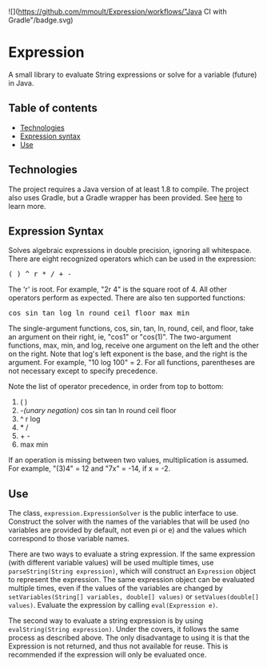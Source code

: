 ![](https://github.com/mmoult/Expression/workflows/"Java CI with Gradle"/badge.svg)

# Expression
A small library to evaluate String expressions or solve for a variable (future) in Java.

## Table of contents
* [Technologies](#technologies)
* [Expression syntax](#expression-syntax)
* [Use](#use)

## Technologies
The project requires a Java version of at least 1.8 to compile. The project also uses Gradle, but a Gradle wrapper has been provided. See [here](https://docs.gradle.org/current/userguide/gradle_wrapper.html) to learn more.

## Expression Syntax
Solves algebraic expressions in double precision, ignoring all whitespace. There are eight
recognized operators which can be used in the expression:

<pre>( ) ^ r * / + -</pre>

The 'r' is root. For example, "2r 4" is the square root of 4. All other operators perform as expected. There are also ten supported functions:

<pre>cos sin tan log ln round ceil floor max min</pre>

The single-argument functions, cos, sin, tan, ln, round, ceil, and floor, take an argument
on their right, ie, "cos1" or "cos(1)". The two-argument functions, max, min, and log,
receive one argument on the left and the other on the right. Note that log's left exponent
is the base, and the right is the argument. For example, "10 log 100" = 2. For all functions,
parentheses are not necessary except to specify precedence.
<p>
Note the list of operator precedence, in order from top to bottom:
<ol>
<li>( )</li>
<li>-<i>(unary negation)</i> cos sin tan ln round ceil floor</li>
<li>^ r log</li>
<li>* /</li>
<li>+ -</li>
<li>max min</li>
</ol>
If an operation is missing between two values, multiplication is assumed. For example,
"(3)4" = 12 and "7x" = -14, if x = -2.

## Use
The class, `expression.ExpressionSolver` is the public interface to use. Construct the solver with the names of the variables that will be used (no variables are provided by default, not even pi or e) and the values which correspond to those variable names.

There are two ways to evaluate a string expression. If the same expression (with different variable values) will be used multiple times, use `parseString(String expression)`, which will construct an `Expression` object to represent the expression. The same expression object can be evaluated multiple times, even if the values of the variables are changed by `setVariables(String[] variables, double[] values)` or `setValues(double[] values)`. Evaluate the expression by calling `eval(Expression e)`.

The second way to evaluate a string expression is by using `evalString(String expression)`. Under the covers, it follows the same process as described above. The only disadvantage to using it is that the Expression is not returned, and thus not available for reuse. This is recommended if the expression will only be evaluated once.
